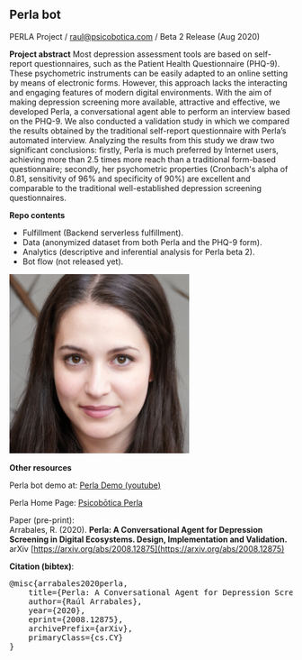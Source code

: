 ## Perla bot
PERLA Project / raul@psicobotica.com / Beta 2 Release (Aug 2020)

**Project abstract** 
Most depression assessment tools are based on self-report questionnaires, such as the Patient Health Questionnaire (PHQ-9). These psychometric instruments can be easily adapted to an online setting by means of electronic forms. However, this approach lacks the interacting and engaging features of modern digital environments. With the aim of making depression screening more available, attractive and effective, we developed Perla, a conversational agent able to perform an interview based on the PHQ-9. We also conducted a validation study in which we compared the results obtained by the traditional self-report questionnaire with Perla’s automated interview. Analyzing the results from this study we draw two significant conclusions: firstly, Perla is much preferred by Internet users, achieving more than 2.5 times more reach than a traditional form-based questionnaire; secondly, her psychometric properties (Cronbach's alpha of 0.81, sensitivity of 96% and specificity of 90%) are excellent and comparable to the traditional well-established depression screening questionnaires.

**Repo contents** 
- Fulfillment (Backend serverless fulfillment).
- Data (anonymized dataset from both Perla and the PHQ-9 form). 
- Analytics (descriptive and inferential analysis for Perla beta 2). 
- Bot flow (not released yet).

![Perla's face](Perla_320.png)

**Other resources** 

Perla bot demo at: [Perla Demo (youtube)](https://www.youtube.com/watch?v=1ph-8UHc2IM)

Perla Home Page: [Psicobōtica Perla](https://www.psicobotica.com/productos/psicologia-clinica/psicobotica-perla/)

Paper (pre-print):<br>
Arrabales, R. (2020). **Perla: A Conversational Agent for Depression Screening in Digital Ecosystems. Design, Implementation and Validation.**
arXiv [https://arxiv.org/abs/2008.12875](https://arxiv.org/abs/2008.12875)


**Citation (bibtex)**: 
<pre>
@misc{arrabales2020perla,
    title={Perla: A Conversational Agent for Depression Screening in Digital Ecosystems. Design, Implementation and Validation},
    author={Raúl Arrabales},
    year={2020},
    eprint={2008.12875},
    archivePrefix={arXiv},
    primaryClass={cs.CY}
}
</pre>

